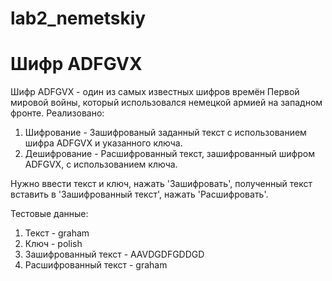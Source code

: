 ﻿# lab2_nemetskiy
# Шифр ADFGVX 
Шифр ADFGVX - один из самых известных шифров времён Первой мировой войны, который использовался немецкой армией на западном фронте.
Реализовано:
1) Шифрование - Зашифрованый заданный текст с использованием шифра ADFGVX и указанного ключа.
2) Дешифрование - Расшифрованный текст, зашифрованный шифром ADFGVX, с использованием ключа.
   
Нужно ввести текст и ключ, нажать 'Зашифровать', полученный текст вставить в 'Зашифрованный текст', нажать 'Расшифровать'.

Тестовые данные:
1) Текст - graham
2) Ключ - polish
3) Зашифрованный текст - AAVDGDFGDDGD
4) Расшифрованный текст - graham
